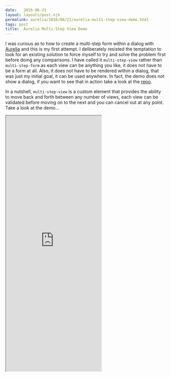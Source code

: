 ```yaml
---
date:   2016-06-21
layout: layouts/post.njk
permalink: aurelia/2016/06/21/aurelia-multi-step-view-demo.html
tags: post
title:  Aurelia Multi-Step View Demo
---
```


I was curious as to how to create a multi-step form within a dialog with [Aurelia](http://aurelia.io/) and this is my first attempt. I deliberately resisted the temptation to look for an existing solution to force myself to try and solve the problem first before doing any comparisons. I have called it `multi-step-view` rather than `multi-step-form` as each view can be anything you like, it does not have to be a form at all. Also, it does not have to be rendered within a dialog, that was just my initial goal, it can be used anywhere. In fact, the demo does not show a dialog, if you want to see that in action take a look at the [repo](https://github.com/ScottWhittaker/aurelia-multi-step-view-demo).

In a nutshell, `multi-step-view` is a custom element that provides the ability to move back and forth between any number of views, each view can be validated before moving on to the next and you can cancel out at any point. Take a look at the demo...

<iframe class="iframe" src="https://gist.run/embed.html?id=c4b5282d6f43a7254d0a2eba9c1fa259" style="min-height: 800px;"></iframe>
